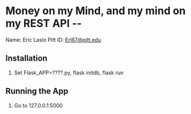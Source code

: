 # Money on my Mind, and my mind on my REST API -- <Replace with your name>

Name: Eric Laslo
Pitt ID: Erl67@pitt.edu

## Installation

1. Set Flask_APP=????.py, flask initdb, flask run

## Running the App

1. Go to 127.0.0.1:5000
